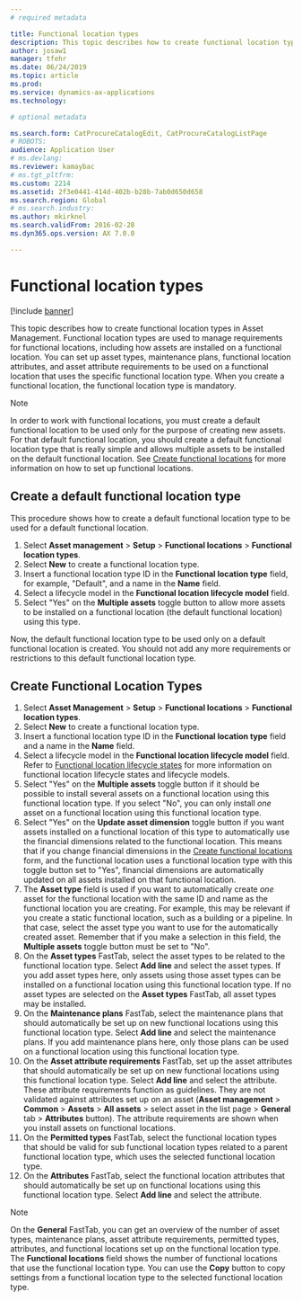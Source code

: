 ```yaml
---
# required metadata

title: Functional location types
description: This topic describes how to create functional location types in Asset Management.
author: josaw1
manager: tfehr
ms.date: 06/24/2019
ms.topic: article
ms.prod: 
ms.service: dynamics-ax-applications
ms.technology: 

# optional metadata

ms.search.form: CatProcureCatalogEdit, CatProcureCatalogListPage
# ROBOTS: 
audience: Application User
# ms.devlang: 
ms.reviewer: kamaybac
# ms.tgt_pltfrm: 
ms.custom: 2214
ms.assetid: 2f3e0441-414d-402b-b28b-7ab0d650d658
ms.search.region: Global
# ms.search.industry: 
ms.author: mkirknel
ms.search.validFrom: 2016-02-28
ms.dyn365.ops.version: AX 7.0.0

---
```


# Functional location types

[!include [banner](../../includes/banner.md)]

 

This topic describes how to create functional location types in Asset Management. Functional location types are used to manage requirements for functional locations, including how assets are installed on a functional location. You can set up asset types, maintenance plans, functional location attributes, and asset attribute requirements to be used on a functional location that uses the specific functional location type. When you create a functional location, the functional location type is mandatory.

>[!NOTE] 
>In order to work with functional locations, you must create a default functional location to be used only for the purpose of creating new assets. For that default functional location, you should create a default functional location type that is really simple and allows multiple assets to be installed on the default functional location. See [Create functional locations](../functional-locations/create-functional-locations.md) for more information on how to set up functional locations.

## Create a default functional location type

This procedure shows how to create a default functional location type to be used for a default functional location.

1. Select **Asset management** > **Setup** > **Functional locations** > **Functional location types**.
2. Select **New** to create a functional location type.
3. Insert a functional location type ID in the **Functional location type** field, for example, "Default", and a name in the **Name** field.
4. Select a lifecycle model in the **Functional location lifecycle model** field.
5. Select "Yes" on the **Multiple assets** toggle button to allow more assets to be installed on a functional location (the default functional location) using this type.

Now, the default functional location type to be used only on a default functional location is created. You should not add any more requirements or restrictions to this default functional location type.


## Create Functional Location Types

1. Select **Asset Management** > **Setup** > **Functional locations** > **Functional location types**.
2. Select **New** to create a functional location type.
3. Insert a functional location type ID in the **Functional location type** field and a name in the **Name** field.
4. Select a lifecycle model in the **Functional location lifecycle model** field. Refer to [Functional location lifecycle states](../setup-for-functional-locations/functional-location-stages.md) for more information on functional location lifecycle states and lifecycle models.
5. Select "Yes" on the **Multiple assets** toggle button if it should be possible to install several assets on a functional location using this functional location type. If you select "No", you can only install *one* asset on a functional location using this functional location type.
6. Select "Yes" on the **Update asset dimension** toggle button if you want assets installed on a functional location of this type to automatically use the financial dimensions related to the functional location. This means that if you change financial dimensions in the [Create functional locations](../functional-locations/create-functional-locations.md) form, and the functional location uses a functional location type with this toggle button set to "Yes", financial dimensions are automatically updated on all assets installed on that functional location.
7. The **Asset type** field is used if you want to automatically create *one* asset for the functional location with the same ID and name as the functional location you are creating. For example, this may be relevant if you create a static functional location, such as a building or a pipeline. In that case, select the asset type you want to use for the automatically created asset. Remember that if you make a selection in this field, the **Multiple assets** toggle button must be set to "No".
8. On the **Asset types** FastTab, select the asset types to be related to the functional location type. Select **Add line** and select the asset types. If you add asset types here, only assets using those asset types can be installed on a functional location using this functional location type. If no asset types are selected on the **Asset types** FastTab, all asset types may be installed.
9. On the **Maintenance plans** FastTab, select the maintenance plans that should automatically be set up on new functional locations using this functional location type. Select **Add line** and select the maintenance plans. If you add maintenance plans here, only those plans can be used on a functional location using this functional location type.
10. On the **Asset attribute requirements** FastTab, set up the asset attributes that should automatically be set up on new functional locations using this functional location type. Select **Add line** and select the attribute. These attribute requirements function as guidelines. They are not validated against attributes set up on an asset (**Asset management** > **Common** > **Assets** > **All assets** > select asset in the list page > **General** tab > **Attributes** button). The attribute requirements are shown when you install assets on functional locations.
11. On the **Permitted types** FastTab, select the functional location types that should be valid for sub functional location types related to a parent functional location type, which uses the selected functional location type.
12. On the **Attributes** FastTab, select the functional location attributes that should automatically be set up on functional locations using this functional location type. Select **Add line** and select the attribute.


>[!NOTE] 
>On the **General** FastTab, you can get an overview of the number of asset types, maintenance plans, asset attribute requirements, permitted types, attributes, and functional locations set up on the functional location type. The **Functional locations** field shows the number of functional locations that use the functional location type. You can use the **Copy** button to copy settings from a functional location type to the selected functional location type.
